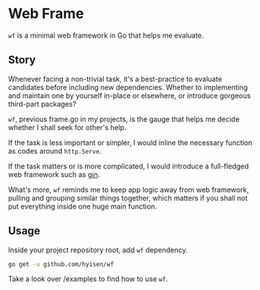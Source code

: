 # Web Frame

`wf` is a minimal web framework in Go that helps me evaluate.

## Story

Whenever facing a non-trivial task, it's a best-practice to evaluate candidates before including new dependencies.
Whether to implementing and maintain one by yourself in-place or elsewhere, or introduce gorgeous third-part packages?

`wf`, previous frame.go in my projects, is the gauge that helps me decide whether I shall seek for other's help.

If the task is less important or simpler, I would inline the necessary function as codes around `http.Serve`.

If the task matters or is more complicated, I would introduce a full-fledged web framework such as
[gin](https://github.com/gin-gonic/gin).

What's more, `wf` reminds me to keep app logic away from web framework, pulling and grouping similar things together,
which matters if you shall not put everything inside one huge main function.

## Usage

Inside your project repository root, add `wf` dependency.

```bash
go get -u github.com/hyisen/wf
```

Take a look over /examples to find how to use `wf`.